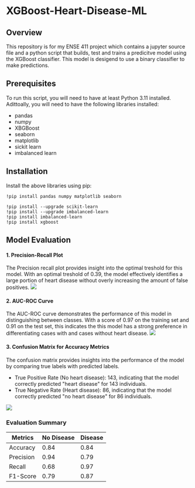 # XGBoost-Heart-Disease-ML
## Overview
This repository is for my ENSE 411 project which contains a jupyter source file and a python script  that builds, test and trains a predicitve model using the XGBoost classifier. This model is desigend to use a binary classifier to make predictions.
## Prerequisites
To run this script, you will need to have at least Python 3.11 installed. Adittoally, you will need to have the following libraries installed:
- pandas
- numpy
- XBGBoost
- seaborn
- matplotlib
- sickit learn
- imbalanced learn

## Installation
Install the above libraries using pip:
```
!pip install pandas numpy matplotlib seaborn
```
```
!pip install --upgrade scikit-learn
!pip install --upgrade imbalanced-learn
!pip install imbalanced-learn
!pip install xgboost
````

## Model Evaluation
#### 1. Precision-Recall Plot
The Precision recall plot provides insight into the optimal treshold for this model. With an optimal treshold of 0.39, the model effectively identifies a large portion of heart disease without overly increasing the amount of false positives.
![](https://github.com/TolaniOke-Steve/XGBoost-Heart-Disease-ML/blob/main/uci/PR%20plot.png)

#### 2. AUC-ROC Curve
The AUC-ROC curve demonstrates the performance of this model in distinguishing between classes. With a score of 0.97 on the training set and 0.91 on the test set, this indicates the this model has a strong preference in differentiating cases with and cases without heart disease.
![](https://github.com/TolaniOke-Steve/XGBoost-Heart-Disease-ML/blob/main/uci/AUC-ROC.png)

#### 3. Confusion Matrix for Accuracy Metrics
The confusion matrix provides insights into the performance of the model by comparing true labels with predicted labels.

- True Positive Rate (No heart disease): 143, indicating that the model correctly predicted "heart disease" for 143 individuals.
- True Negative Rate (Heart disease): 86, indicating that the model correctly predicted "no heart disease" for 86 individuals.

![](https://github.com/TolaniOke-Steve/XGBoost-Heart-Disease-ML/blob/main/uci/Heatmap.png)

### Evaluation Summary
|Metrics|No Disease| Disease|
|----------|----------|----------|
|Accuracy| 0.84| 0.84|
|Precision|0.94| 0.79|
|Recall| 0.68| 0.97|
|F1-Score| 0.79| 0.87|
